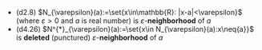 
- (d2.8) $N_{\varepsilon}(a):=\set{x\in\mathbb{R}: |x-a|<\varepsilon}$ (where $\varepsilon>0$ and $a$ is real number) is $\varepsilon$-**neighborhood** of $a$
- (d4.26) $N^{*}_{\varepsilon}(a):=\set{x\in N_{\varepsilon}(a):x\neq{a}}$ is **deleted** (punctured) $\varepsilon$-**neighborhood** of $a$

 